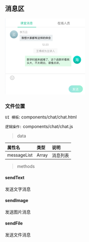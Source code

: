## 消息区

![image](../image/chat.png)

### 文件位置

`UI 模板`: components/chat/chat.html

`逻辑操作:` components/chat/chat.js

> data

|  属性名      | 类型     | 说明     |
| :---------- | :------- | :------- |
| messageList | Array |  消息列表 |

> methods

#### sendText

发送文字消息

#### sendImage

发送图片消息

#### sendFile

发送文件消息